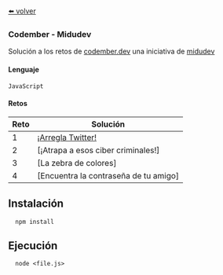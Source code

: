 [⬅️ volver](https://github.com/LuciaMeyer/practice)

### Codember - Midudev

Solución a los retos de [codember.dev](https://codember.dev/) una iniciativa de [midudev](https://github.com/midudev)

#### Lenguaje

```
JavaScript 
```

#### Retos
| Reto | Solución |
| --- | --- |
| 1 | [¡Arregla Twitter!](/codember/challenge01) |
| 2 | [¡Atrapa a esos ciber criminales!] |
| 3 | [La zebra de colores] |
| 4 | [Encuentra la contraseña de tu amigo] |

## Instalación

```
  npm install 
```
    
## Ejecución

```
  node <file.js> 
```
